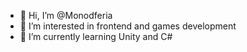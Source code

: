 - 👋 Hi, I’m @Monodferia
- 👀 I’m interested in frontend and games development
- 🌱 I’m currently learning Unity and C#


<!---
Monodferia/Monodferia is a ✨ special ✨ repository because its `README.md` (this file) appears on your GitHub profile.
You can click the Preview link to take a look at your changes.
--->
